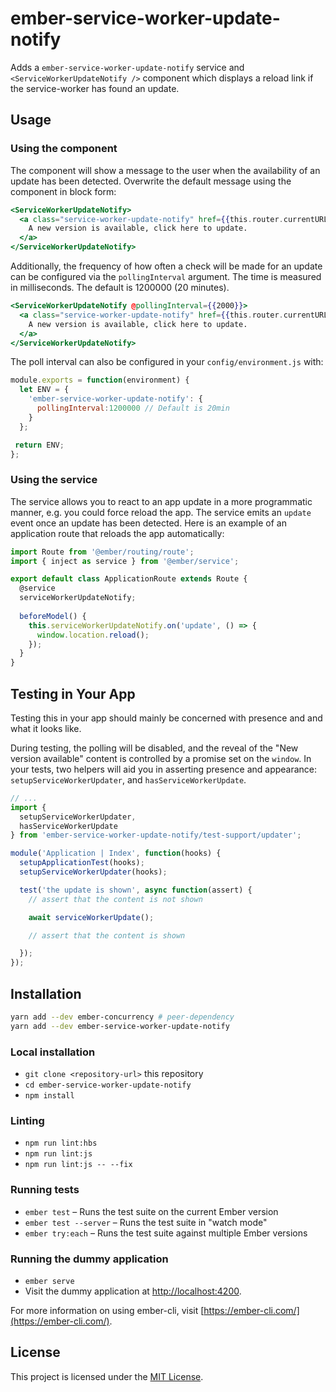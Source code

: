 # ember-service-worker-update-notify

Adds a `ember-service-worker-update-notify` service and `<ServiceWorkerUpdateNotify />` 
component which displays a reload link if the service-worker has found an update.

## Usage

### Using the component 

The component will show a message to the user when the availability of an update
has been detected. Overwrite the default message using the component in block form:

```handlebars
<ServiceWorkerUpdateNotify>
  <a class="service-worker-update-notify" href={{this.router.currentURL}}>
    A new version is available, click here to update.
  </a>
</ServiceWorkerUpdateNotify>
```

Additionally, the frequency of how often a check will be made for an update
can be configured via the `pollingInterval` argument.
The time is measured in milliseconds. The default is 1200000 (20 minutes).

```handlebars
<ServiceWorkerUpdateNotify @pollingInterval={{2000}}>
  <a class="service-worker-update-notify" href={{this.router.currentURL}}>
    A new version is available, click here to update.
  </a>
</ServiceWorkerUpdateNotify>
```

The poll interval can also be configured in your `config/environment.js` with:
```js
module.exports = function(environment) {
  let ENV = {
    'ember-service-worker-update-notify': {
      pollingInterval:1200000 // Default is 20min
    }
  };

 return ENV;
};
```

### Using the service

The service allows you to react to an app update in a more programmatic manner, e.g. 
you could force reload the app. The service emits an `update` event once an update
has been detected. Here is an example of an application route that reloads the app
automatically:

```js
import Route from '@ember/routing/route';
import { inject as service } from '@ember/service';

export default class ApplicationRoute extends Route {
  @service
  serviceWorkerUpdateNotify;
  
  beforeModel() {
    this.serviceWorkerUpdateNotify.on('update', () => {
      window.location.reload();
    });
  }
}
```

## Testing in Your App

Testing this in your app should mainly be concerned with presence
and and what it looks like.

During testing, the polling will be disabled,
and the reveal of the "New version available" content
is controlled by a promise set on the `window`.
In your tests, two helpers will aid you in asserting
presence and appearance: `setupServiceWorkerUpdater`,
and `hasServiceWorkerUpdate`.

```js
// ...
import {
  setupServiceWorkerUpdater,
  hasServiceWorkerUpdate
} from 'ember-service-worker-update-notify/test-support/updater';

module('Application | Index', function(hooks) {
  setupApplicationTest(hooks);
  setupServiceWorkerUpdater(hooks);

  test('the update is shown', async function(assert) {
    // assert that the content is not shown

    await serviceWorkerUpdate();

    // assert that the content is shown

  });
});
```


## Installation

```bash
yarn add --dev ember-concurrency # peer-dependency
yarn add --dev ember-service-worker-update-notify
```

### Local installation

- `git clone <repository-url>` this repository
- `cd ember-service-worker-update-notify`
- `npm install`

### Linting

- `npm run lint:hbs`
- `npm run lint:js`
- `npm run lint:js -- --fix`

### Running tests

- `ember test` – Runs the test suite on the current Ember version
- `ember test --server` – Runs the test suite in "watch mode"
- `ember try:each` – Runs the test suite against multiple Ember versions

### Running the dummy application

- `ember serve`
- Visit the dummy application at [http://localhost:4200](http://localhost:4200).

For more information on using ember-cli, visit [https://ember-cli.com/](https://ember-cli.com/).

## License

This project is licensed under the [MIT License](LICENSE.md).
